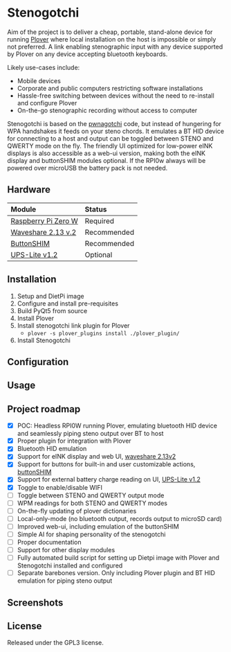 # Stenogotchi
Aim of the project is to deliver a cheap, portable, stand-alone device for running [Plover](https://www.openstenoproject.org/ "Plover: Open Steno Project") where local installation on the host is impossible or simply not preferred. A link enabling stenographic input with any device supported by Plover on any device accepting bluetooth keyboards. 

Likely use-cases include: 
- Mobile devices
- Corporate and public computers restricting software installations 
- Hassle-free switching between devices without the need to re-install and configure Plover
- On-the-go stenographic recording without access to computer

Stenogotchi is based on the [pwnagotchi](https://github.com/evilsocket/pwnagotchi) code, but instead of hungering for WPA handshakes it feeds on your steno chords. It emulates a BT HID device for connecting to a host and output can be toggled between STENO and QWERTY mode on the fly. The friendly UI optimized for low-power eINK displays is also accessible as a web-ui version, making both the eINK display and buttonSHIM modules optional. If the RPI0w always will be powered over microUSB the battery pack is not needed.

## Hardware
| Module                                                                           | Status       |
|:---------------------------------------------------------------------------------|:-------------|
| [Raspberry Pi Zero W](https://www.raspberrypi.org/products/raspberry-pi-zero-w/) | Required     |
| [Waveshare 2.13 v.2](https://www.waveshare.com/wiki/2.13inch_e-Paper_HAT)        | Recommended  |
| [ButtonSHIM](https://shop.pimoroni.com/products/button-shim)                     | Recommended  |
| [UPS-Lite v1.2](https://hackaday.io/project/173847-ups-lite)                     | Optional     |

## Installation
1. Setup and DietPi image
2. Configure and install pre-requisites
3. Build PyQt5 from source
4. Install Plover
5. Install stenogotchi link plugin for Plover
    - `plover -s plover_plugins install ./plover_plugin/`
6. Install Stenogotchi

## Configuration

## Usage

## Project roadmap
- [x] POC: Headless RPI0W running Plover, emulating bluetooth HID device and seamlessly piping steno output over BT to host
- [x] Proper plugin for integration with Plover
- [x] Bluetooth HID emulation
- [x] Support for eINK display and web UI, [waveshare 2.13v2](https://www.waveshare.com/wiki/2.13inch_e-Paper_HAT)
- [x] Support for buttons for built-in and user customizable actions, [buttonSHIM](https://shop.pimoroni.com/products/button-shim)
- [x] Support for external battery charge reading on UI, [UPS-Lite v1.2](https://hackaday.io/project/173847-ups-lite)
- [x] Toggle to enable/disable WIFI
- [ ] Toggle between STENO and QWERTY output mode
- [ ] WPM readings for both STENO and QWERTY modes
- [ ] On-the-fly updating of plover dictionaries
- [ ] Local-only-mode (no bluetooth output, records output to microSD card)
- [ ] Improved web-ui, including emulation of the buttonSHIM
- [ ] Simple AI for shaping personality of the stenogotchi 
- [ ] Proper documentation
- [ ] Support for other display modules
- [ ] Fully automated build script for setting up Dietpi image with Plover and Stenogotchi installed and configured
- [ ] Separate barebones version. Only including Plover plugin and BT HID emulation for piping steno output

## Screenshots

## License
Released under the GPL3 license.